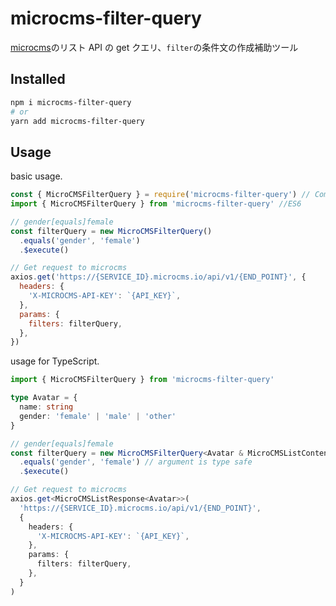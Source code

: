 # microcms-filter-query

[microcms](https://microcms.io/)のリスト API の get クエリ、`filter`の条件文の作成補助ツール

## Installed

```bash
npm i microcms-filter-query
# or
yarn add microcms-filter-query
```

## Usage

basic usage.

```js
const { MicroCMSFilterQuery } = require('microcms-filter-query') // CommonJS
import { MicroCMSFilterQuery } from 'microcms-filter-query' //ES6

// gender[equals]female
const filterQuery = new MicroCMSFilterQuery()
  .equals('gender', 'female')
  .$execute()

// Get request to microcms
axios.get('https://{SERVICE_ID}.microcms.io/api/v1/{END_POINT}', {
  headers: {
    'X-MICROCMS-API-KEY': `{API_KEY}`,
  },
  params: {
    filters: filterQuery,
  },
})
```

usage for TypeScript.

```ts
import { MicroCMSFilterQuery } from 'microcms-filter-query'

type Avatar = {
  name: string
  gender: 'female' | 'male' | 'other'
}

// gender[equals]female
const filterQuery = new MicroCMSFilterQuery<Avatar & MicroCMSListContent>()
  .equals('gender', 'female') // argument is type safe
  .$execute()

// Get request to microcms
axios.get<MicroCMSListResponse<Avatar>>(
  'https://{SERVICE_ID}.microcms.io/api/v1/{END_POINT}',
  {
    headers: {
      'X-MICROCMS-API-KEY': `{API_KEY}`,
    },
    params: {
      filters: filterQuery,
    },
  }
)
```
